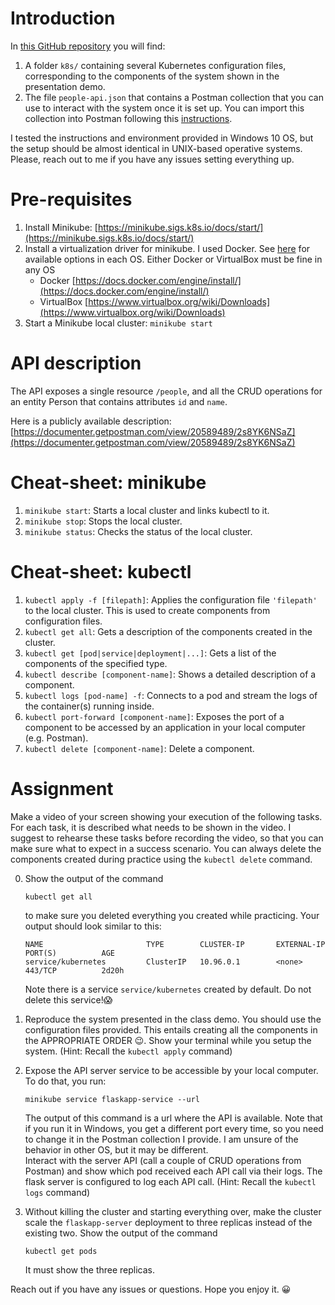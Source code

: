 # Introduction

In [this GitHub repository](https://github.com/arod40/swe-k8s.git) you will find:

1. A folder `k8s/` containing several Kubernetes configuration files, corresponding to the components of the system shown in the presentation demo.
2. The file `people-api.json` that contains a Postman collection that you can use to interact with the system once it is set up. You can import this collection into Postman following this [instructions](https://learning.postman.com/docs/getting-started/importing-and-exporting-data/#importing-postman-data). 
<!-- 3. A 'README.md' file containing a description of the server API that you need to consume; instructions to set up the prerequisites for the assignment; and a non-comprehensive list of minikube and kubectl commands that you may need in the assignment. You can use --help option in either tool if you need further explanation for those or other commands. Also, you can revisit the resources provided in the presentation slides. -->


I tested the instructions and environment provided in Windows 10 OS, but the setup should be almost identical in UNIX-based operative systems. Please, reach out to me if you have any issues setting everything up.

# Pre-requisites

1. Install Minikube: [https://minikube.sigs.k8s.io/docs/start/](https://minikube.sigs.k8s.io/docs/start/)
2. Install a virtualization driver for minikube. I used Docker. See [here](https://minikube.sigs.k8s.io/docs/drivers/) for available options in each OS. Either Docker or VirtualBox must be fine in any OS
   - Docker [https://docs.docker.com/engine/install/](https://docs.docker.com/engine/install/)
   - VirtualBox [https://www.virtualbox.org/wiki/Downloads](https://www.virtualbox.org/wiki/Downloads)  
3. Start a Minikube local cluster: `minikube start`


# API description

The API exposes a single resource `/people`, and all the CRUD operations for an entity Person that contains attributes `id` and `name`.

Here is a publicly available description: [https://documenter.getpostman.com/view/20589489/2s8YK6NSaZ](https://documenter.getpostman.com/view/20589489/2s8YK6NSaZ)

# Cheat-sheet: minikube

1. `minikube start`: Starts a local cluster and links kubectl to it.
2. `minikube stop`: Stops the local cluster.
3. `minikube status`: Checks the status of the local cluster.

# Cheat-sheet: kubectl

1. `kubectl apply -f [filepath]`: Applies the configuration file `'filepath'`  to the local cluster. This is used to create components from configuration files.
2. `kubectl get all`: Gets a description of the components created in the cluster.
3. `kubectl get [pod|service|deployment|...]`: Gets a list of the components of the specified type.
4. `kubectl describe [component-name]`: Shows a detailed description of a component.
5. `kubectl logs [pod-name] -f`: Connects to a pod and stream the logs of the container(s) running inside.
6. `kubectl port-forward [component-name]`: Exposes the port of a component to be accessed by an application in your local computer (e.g. Postman).
7. `kubectl delete [component-name]`: Delete a component.

# Assignment

Make a video of your screen showing your execution of the following tasks. For each task, it is described what needs to be shown in the video. I suggest to rehearse these tasks before recording the video, so that you can make sure what to expect in a success scenario. You can always delete the components created during practice using the `kubectl delete` command.

0. Show the output of the command  
   ```console
   kubectl get all
   ```
   to make sure you deleted everything you created while practicing. Your output should look similar to this:  
   ```console
   NAME                       TYPE        CLUSTER-IP       EXTERNAL-IP   PORT(S)          AGE
   service/kubernetes         ClusterIP   10.96.0.1        <none>        443/TCP          2d20h
   ```  
   Note there is a service `service/kubernetes` created by default. Do not delete this service!😱

1. Reproduce the system presented in the class demo. You should use the configuration files provided. This entails creating all the components in the APPROPRIATE ORDER 😉. Show your terminal while you setup the system. (Hint: Recall the `kubectl apply` command)

2. Expose the API server service to be accessible by your local computer. To do that, you run:  
   ```console
   minikube service flaskapp-service --url
   ```  
   The output of this command is a url where the API is available. Note that if you run it in Windows, you get a different port every time, so you need to change it in the Postman collection I provide. I am unsure of the behavior in other OS, but it may be different.  
   Interact with the server API (call a couple of CRUD operations from Postman) and show which pod received each API call via their logs. The flask server is configured to log each API call. (Hint: Recall the `kubectl logs` command)

3. Without killing the cluster and starting everything over, make the cluster scale the `flaskapp-server` deployment to three replicas instead of the existing two. Show the output of the command  
   ```console
   kubectl get pods
   ``` 
   It must show the three replicas.

Reach out if you have any issues or questions. Hope you enjoy it. 😀